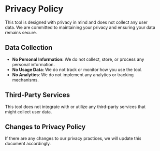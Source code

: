 # Privacy Policy

This tool is designed with privacy in mind and does not collect any user data. We are committed to maintaining your privacy and ensuring your data remains secure.

## Data Collection

- **No Personal Information**: We do not collect, store, or process any personal information.
- **No Usage Data**: We do not track or monitor how you use the tool.
- **No Analytics**: We do not implement any analytics or tracking mechanisms.

## Third-Party Services

This tool does not integrate with or utilize any third-party services that might collect user data.

## Changes to Privacy Policy

If there are any changes to our privacy practices, we will update this document accordingly.